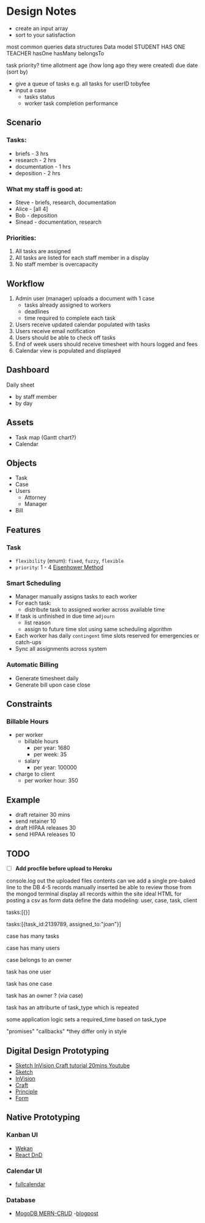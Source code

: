 # Design Notes

- create an input array
- sort to your satisfaction


most common queries
data structures
Data model
STUDENT HAS ONE TEACHER
hasOne
hasMany
belongsTo

task
priority?
time allotment
age (how long ago they were created)
due date (sort by)

- give a queue of tasks
e.g. all tasks for userID tobyfee
- input a case
	- tasks status
	- worker task completion performance

## Scenario

### Tasks:
- briefs - 3 hrs
- research - 2 hrs
- documentation - 1 hrs
- deposition - 2 hrs

### What my staff is good at:
- Steve - briefs, research, documentation
- Alice - [all 4]
- Bob - deposition
- Sinead - documentation, research

### Priorities: 
1. All tasks are assigned
2. All tasks are listed for each staff member in a display
3. No staff member is overcapacity

## Workflow
1. Admin user (manager) uploads a document with 1 case
	- tasks already assigned to workers
	- deadlines
	- time required to complete each task
2. Users receive updated calendar populated with tasks
3. Users receive email notification
4. Users should be able to check off tasks
5. End of week users should receive timesheet with hours logged and fees
6. Calendar view is populated and displayed

## Dashboard
Daily sheet
- by staff member
- by day

## Assets
- Task map (Gantt chart?)
- Calendar

## Objects
- Task
- Case
- Users
	- Attorney
	- Manager
- Bill

## Features
### Task
- `flexibility` (enum): `fixed`, `fuzzy`, `flexible`
- `priority`: 1 - 4 [Eisenhower Method](https://en.wikipedia.org/wiki/Time_management#/media/File:MerrillCoveyMatrix.png)

### Smart Scheduling
- Manager manually assigns tasks to each worker
- For each task:
	- distribute task to assigned worker across available time
- If task is unfinished in due time `adjourn`
	- list reason
	- assign to future time slot using same scheduling algorithm
- Each worker has daily `contingent` time slots reserved for emergencies or catch-ups
- Sync all assignments across system

### Automatic Billing
- Generate timesheet daily
- Generate bill upon case close

## Constraints
### Billable Hours
- per worker 
	- billable hours
		- per year: 1680
		- per week: 35
	- salary
		- per year: 100000
- charge to client
	- per worker hour: 350

## Example
- draft retainer 30 mins
- send retainer 10
- draft HIPAA releases 30
- send HIPAA releases 10


## TODO
- [ ] **Add procfile before upload to Heroku**

console.log out the uploaded files contents
can we add a single pre-baked line to the DB
4-5 records manually inserted
be able to review those from the mongod terminal
display all records within the site
ideal HTML for posting a csv as form data
define the data modeling:
user, case, task, client

tasks:[{}]

tasks:[{task_id:2139789, assigned_to:"joan"}]

case has many tasks

case has many users

case belongs to an owner

task has one user

task has one case

task has an owner ? (via case)

task has an attriburte of task_type which is repeated

some application logic sets a required_time based on task_type

"promises" "callbacks" *they differ only in style

## Digital Design Prototyping
- [Sketch InVision Craft tutorial 20mins Youtube](https://www.youtube.com/watch?v=5lg-PbDZEn8)
- [Sketch](https://www.sketchapp.com/)
- [InVision](https://www.invisionapp.com/sketch-prototyping)
- [Craft](https://www.invisionapp.com/craft)
- [Principle](http://principleformac.com/)
- [Form](http://www.relativewave.com/form/)

## Native Prototyping
### Kanban UI
- [Wekan](https://github.com/wekan/wekan)
- [React DnD](https://github.com/react-dnd/react-dnd)
### Calendar UI
- [fullcalendar](https://github.com/fullcalendar/fullcalendar)
### Database
- [MogoDB MERN-CRUD](https://github.com/jaydestro/mern-crud)
	-[blogpost](https://www.mongodb.com/blog/post/building-a-nodejs-app-with-mongodb-atlas-and-aws-elastic-container-service-part-1)